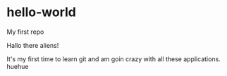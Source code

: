 # hello-world
My first repo

Hallo there aliens! 

It's my first time to learn git and am goin crazy with all these applications. huehue
